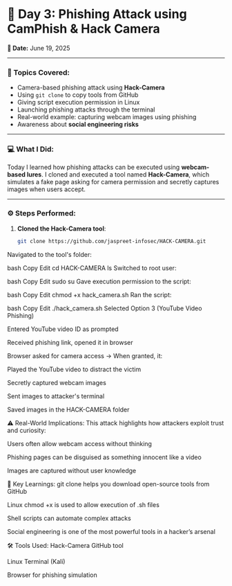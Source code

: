 # 🔖 Day 3: Phishing Attack using CamPhish & Hack Camera  
**📅 Date:** June 19, 2025  

---

### 🧠 Topics Covered:
- Camera-based phishing attack using **Hack-Camera**
- Using `git clone` to copy tools from GitHub
- Giving script execution permission in Linux
- Launching phishing attacks through the terminal
- Real-world example: capturing webcam images using phishing
- Awareness about **social engineering risks**

---

### 💻 What I Did:

Today I learned how phishing attacks can be executed using **webcam-based lures**. I cloned and executed a tool named **Hack-Camera**, which simulates a fake page asking for camera permission and secretly captures images when users accept.

---

### ⚙️ Steps Performed:

1. **Cloned the Hack-Camera tool**:
   ```bash
   git clone https://github.com/jaspreet-infosec/HACK-CAMERA.git
Navigated to the tool's folder:

bash
Copy
Edit
cd HACK-CAMERA
ls
Switched to root user:

bash
Copy
Edit
sudo su
Gave execution permission to the script:

bash
Copy
Edit
chmod +x hack_camera.sh
Ran the script:

bash
Copy
Edit
./hack_camera.sh
Selected Option 3 (YouTube Video Phishing)

Entered YouTube video ID as prompted

Received phishing link, opened it in browser

Browser asked for camera access
→ When granted, it:

Played the YouTube video to distract the victim

Secretly captured webcam images

Sent images to attacker's terminal

Saved images in the HACK-CAMERA folder

⚠️ Real-World Implications:
This attack highlights how attackers exploit trust and curiosity:

Users often allow webcam access without thinking

Phishing pages can be disguised as something innocent like a video

Images are captured without user knowledge

🧠 Key Learnings:
git clone helps you download open-source tools from GitHub

Linux chmod +x is used to allow execution of .sh files

Shell scripts can automate complex attacks

Social engineering is one of the most powerful tools in a hacker’s arsenal

🛠️ Tools Used:
Hack-Camera GitHub tool

Linux Terminal (Kali)

Browser for phishing simulation

